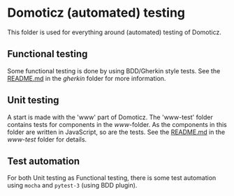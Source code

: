 # Domoticz (automated) testing

This folder is used for everything around (automated) testing of Domoticz.

## Functional testing

Some functional testing is done by using BDD/Gherkin style tests. See the [README.md](gherkin/README.md) in the _gherkin_ folder for more information.

## Unit testing

A start is made with the 'www' part of Domoticz. The 'www-test' folder contains tests for components in the _www_-folder. As the components in this folder are written in JavaScript, so are the tests. See the [README.md](www-test/README.md) in the _www-test_ folder for details.

## Test automation

For both Unit testing as Functional testing, there is some test automation using `mocha` and `pytest-3` (using BDD plugin).
